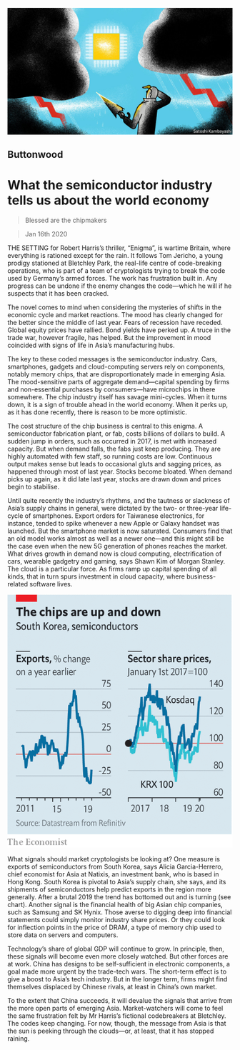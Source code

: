 ![](./images/20200118_FND003_0.jpg)

## Buttonwood

# What the semiconductor industry tells us about the world economy

> Blessed are the chipmakers

> Jan 16th 2020

THE SETTING for Robert Harris’s thriller, “Enigma”, is wartime Britain, where everything is rationed except for the rain. It follows Tom Jericho, a young prodigy stationed at Bletchley Park, the real-life centre of code-breaking operations, who is part of a team of cryptologists trying to break the code used by Germany’s armed forces. The work has frustration built in. Any progress can be undone if the enemy changes the code—which he will if he suspects that it has been cracked.

The novel comes to mind when considering the mysteries of shifts in the economic cycle and market reactions. The mood has clearly changed for the better since the middle of last year. Fears of recession have receded. Global equity prices have rallied. Bond yields have perked up. A truce in the trade war, however fragile, has helped. But the improvement in mood coincided with signs of life in Asia’s manufacturing hubs.

The key to these coded messages is the semiconductor industry. Cars, smartphones, gadgets and cloud-computing servers rely on components, notably memory chips, that are disproportionately made in emerging Asia. The mood-sensitive parts of aggregate demand—capital spending by firms and non-essential purchases by consumers—have microchips in there somewhere. The chip industry itself has savage mini-cycles. When it turns down, it is a sign of trouble ahead in the world economy. When it perks up, as it has done recently, there is reason to be more optimistic.

The cost structure of the chip business is central to this enigma. A semiconductor fabrication plant, or fab, costs billions of dollars to build. A sudden jump in orders, such as occurred in 2017, is met with increased capacity. But when demand falls, the fabs just keep producing. They are highly automated with few staff, so running costs are low. Continuous output makes sense but leads to occasional gluts and sagging prices, as happened through most of last year. Stocks become bloated. When demand picks up again, as it did late last year, stocks are drawn down and prices begin to stabilise.

Until quite recently the industry’s rhythms, and the tautness or slackness of Asia’s supply chains in general, were dictated by the two- or three-year life-cycle of smartphones. Export orders for Taiwanese electronics, for instance, tended to spike whenever a new Apple or Galaxy handset was launched. But the smartphone market is now saturated. Consumers find that an old model works almost as well as a newer one—and this might still be the case even when the new 5G generation of phones reaches the market. What drives growth in demand now is cloud computing, electrification of cars, wearable gadgetry and gaming, says Shawn Kim of Morgan Stanley. The cloud is a particular force. As firms ramp up capital spending of all kinds, that in turn spurs investment in cloud capacity, where business-related software lives.

![](./images/20200118_FNC157.png)

What signals should market cryptologists be looking at? One measure is exports of semiconductors from South Korea, says Alicia Garcia-Herrero, chief economist for Asia at Natixis, an investment bank, who is based in Hong Kong. South Korea is pivotal to Asia’s supply chain, she says, and its shipments of semiconductors help predict exports in the region more generally. After a brutal 2019 the trend has bottomed out and is turning (see chart). Another signal is the financial health of big Asian chip companies, such as Samsung and SK Hynix. Those averse to digging deep into financial statements could simply monitor industry share prices. Or they could look for inflection points in the price of DRAM, a type of memory chip used to store data on servers and computers.

Technology’s share of global GDP will continue to grow. In principle, then, these signals will become even more closely watched. But other forces are at work. China has designs to be self-sufficient in electronic components, a goal made more urgent by the trade-tech wars. The short-term effect is to give a boost to Asia’s tech industry. But in the longer term, firms might find themselves displaced by Chinese rivals, at least in China’s own market.

To the extent that China succeeds, it will devalue the signals that arrive from the more open parts of emerging Asia. Market-watchers will come to feel the same frustration felt by Mr Harris’s fictional codebreakers at Bletchley. The codes keep changing. For now, though, the message from Asia is that the sun is peeking through the clouds—or, at least, that it has stopped raining.